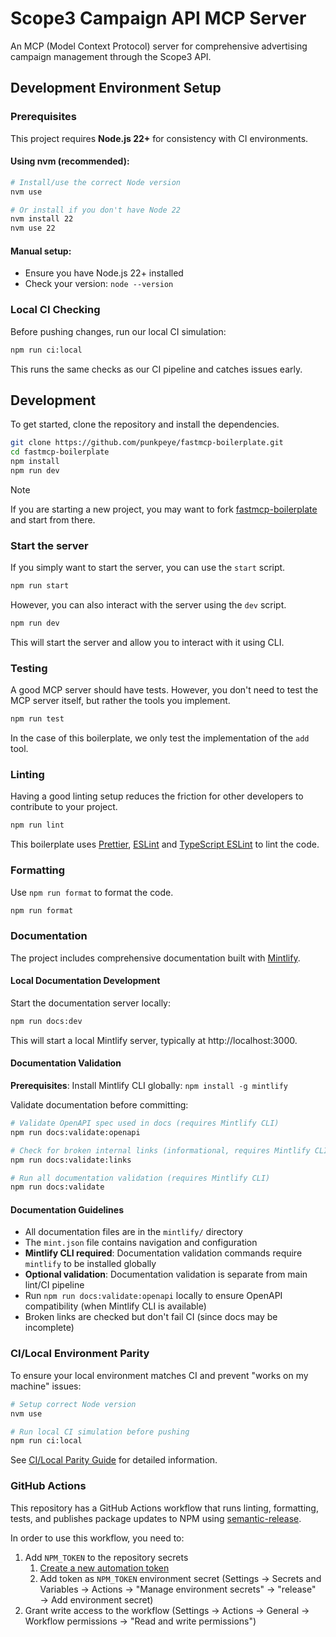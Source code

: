 # Scope3 Campaign API MCP Server

An MCP (Model Context Protocol) server for comprehensive advertising campaign management through the Scope3 API.

## Development Environment Setup

### Prerequisites

This project requires **Node.js 22+** for consistency with CI environments.

#### Using nvm (recommended):

```bash
# Install/use the correct Node version
nvm use

# Or install if you don't have Node 22
nvm install 22
nvm use 22
```

#### Manual setup:

- Ensure you have Node.js 22+ installed
- Check your version: `node --version`

### Local CI Checking

Before pushing changes, run our local CI simulation:

```bash
npm run ci:local
```

This runs the same checks as our CI pipeline and catches issues early.

## Development

To get started, clone the repository and install the dependencies.

```bash
git clone https://github.com/punkpeye/fastmcp-boilerplate.git
cd fastmcp-boilerplate
npm install
npm run dev
```

> [!NOTE]
> If you are starting a new project, you may want to fork [fastmcp-boilerplate](https://github.com/punkpeye/fastmcp-boilerplate) and start from there.

### Start the server

If you simply want to start the server, you can use the `start` script.

```bash
npm run start
```

However, you can also interact with the server using the `dev` script.

```bash
npm run dev
```

This will start the server and allow you to interact with it using CLI.

### Testing

A good MCP server should have tests. However, you don't need to test the MCP server itself, but rather the tools you implement.

```bash
npm run test
```

In the case of this boilerplate, we only test the implementation of the `add` tool.

### Linting

Having a good linting setup reduces the friction for other developers to contribute to your project.

```bash
npm run lint
```

This boilerplate uses [Prettier](https://prettier.io/), [ESLint](https://eslint.org/) and [TypeScript ESLint](https://typescript-eslint.io/) to lint the code.

### Formatting

Use `npm run format` to format the code.

```bash
npm run format
```

### Documentation

The project includes comprehensive documentation built with [Mintlify](https://mintlify.com).

#### Local Documentation Development

Start the documentation server locally:

```bash
npm run docs:dev
```

This will start a local Mintlify server, typically at http://localhost:3000.

#### Documentation Validation

**Prerequisites**: Install Mintlify CLI globally: `npm install -g mintlify`

Validate documentation before committing:

```bash
# Validate OpenAPI spec used in docs (requires Mintlify CLI)
npm run docs:validate:openapi

# Check for broken internal links (informational, requires Mintlify CLI)
npm run docs:validate:links

# Run all documentation validation (requires Mintlify CLI)
npm run docs:validate
```

#### Documentation Guidelines

- All documentation files are in the `mintlify/` directory
- The `mint.json` file contains navigation and configuration
- **Mintlify CLI required**: Documentation validation commands require `mintlify` to be installed globally
- **Optional validation**: Documentation validation is separate from main lint/CI pipeline
- Run `npm run docs:validate:openapi` locally to ensure OpenAPI compatibility (when Mintlify CLI is available)
- Broken links are checked but don't fail CI (since docs may be incomplete)

### CI/Local Environment Parity

To ensure your local environment matches CI and prevent "works on my machine" issues:

```bash
# Setup correct Node version
nvm use

# Run local CI simulation before pushing
npm run ci:local
```

See [CI/Local Parity Guide](docs/CI_LOCAL_PARITY.md) for detailed information.

### GitHub Actions

This repository has a GitHub Actions workflow that runs linting, formatting, tests, and publishes package updates to NPM using [semantic-release](https://semantic-release.gitbook.io/semantic-release/).

In order to use this workflow, you need to:

1. Add `NPM_TOKEN` to the repository secrets
   1. [Create a new automation token](https://www.npmjs.com/settings/punkpeye/tokens/new)
   2. Add token as `NPM_TOKEN` environment secret (Settings → Secrets and Variables → Actions → "Manage environment secrets" → "release" → Add environment secret)
1. Grant write access to the workflow (Settings → Actions → General → Workflow permissions → "Read and write permissions")
